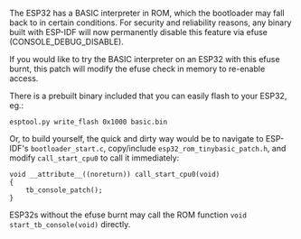 The ESP32 has a BASIC interpreter in ROM, which the bootloader may fall back to in certain conditions.
For security and reliability reasons, any binary built with ESP-IDF will now permanently disable this feature via efuse (CONSOLE_DEBUG_DISABLE).

If you would like to try the BASIC interpreter on an ESP32 with this efuse burnt, this patch will modify the efuse check in memory to re-enable access.

There is a prebuilt binary included that you can easily flash to your ESP32, eg.:
```
esptool.py write_flash 0x1000 basic.bin
```
Or, to build yourself, the quick and dirty way would be to navigate to ESP-IDF's `bootloader_start.c`, copy/include `esp32_rom_tinybasic_patch.h`, and modify `call_start_cpu0` to call it immediately:
```
void __attribute__((noreturn)) call_start_cpu0(void)
{
    tb_console_patch();
}
```

ESP32s without the efuse burnt may call the ROM function `void start_tb_console(void)` directly.
